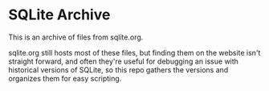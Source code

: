 # SQLite Archive

This is an archive of files from sqlite.org.

sqlite.org still hosts most of these files, but finding them on the website isn't straight forward, and often they're useful for debugging an issue with historical versions of SQLite, so this repo gathers the versions and organizes them for easy scripting.
